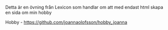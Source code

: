 Detta är en övning från Lexicon som handlar om att med endast html skapa en sida om min hobby

Hobby - 
https://github.com/joannaolofsson/hobby_joanna
